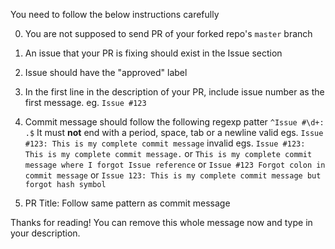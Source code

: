 You need to follow the below instructions carefully

0. You are not supposed to send PR of your forked repo's `master` branch
1. An issue that your PR is fixing should exist in the Issue section
2. Issue should have the "approved" label
3. In the first line in the description of your PR, include issue number as the first message. 
  eg. 
  `Issue #123`
4. Commit message should follow the following regexp patter
`^Issue #\d+: .$`
It must **not** end with a period, space, tab or a newline
valid egs. `Issue #123: This is my complete commit message`
invalid egs. 
`Issue #123: This is my complete commit message.` or
`This is my complete commit message where I forgot Issue reference` or
`Issue #123 Forgot colon in commit message` or
`Issue 123: This is my complete commit message but forgot hash symbol`

5. PR Title: Follow same pattern as commit message

Thanks for reading! You can remove this whole message now and type in your description.
